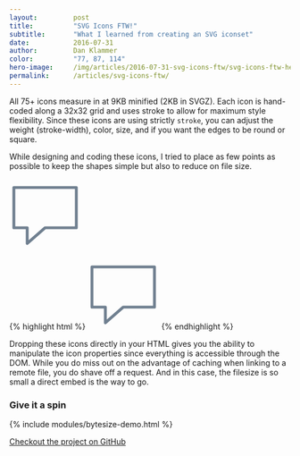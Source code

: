 ```yaml
---
layout:         post
title:          "SVG Icons FTW!"
subtitle:       "What I learned from creating an SVG iconset"
date:           2016-07-31
author:         Dan Klammer
color:          "77, 87, 114"
hero-image:     /img/articles/2016-07-31-svg-icons-ftw/svg-icons-ftw-hero.png
permalink:      /articles/svg-icons-ftw/
---
```


All 75+ icons measure in at 9KB minified (2KB in SVGZ). Each icon is hand-coded along a 32x32 grid and uses stroke to allow for maximum style flexibility. Since these icons are using strictly `stroke`, you can adjust the weight (stroke-width), color, size, and if you want the edges to be round or square.

While designing and coding these icons, I tried to place as few points as possible to keep the shapes simple but also to reduce on file size.

<div class="align-center p2">
    <svg viewBox="0 0 32 32" width="128" height="128" fill="none">
      <path stroke="SlateGray" stroke-width="4%" stroke-linejoin="round"
        d="M2 4 L30 4 30 22 16 22 8 29 8 22 2 22 Z" />
    </svg>
</div>


{% highlight html %}
<svg viewBox="0 0 32 32" width="128" height="128" fill="none">
  <path stroke="SlateGray" stroke-width="4%" stroke-linejoin="round"
    d="M2 4 L30 4 30 22 16 22 8 29 8 22 2 22 Z" />
</svg>
{% endhighlight %}


Dropping these icons directly in your HTML gives you the ability to manipulate the icon properties since everything is accessible through the DOM. While you do miss out on the advantage of caching when linking to a remote file, you do shave off a request. And in this case, the filesize is so small a direct embed is the way to go.

### **Give it a spin**

{% include modules/bytesize-demo.html %}

<div class="py4 align-center">
    <a href="https://github.com/danklammer/bytesize-icons" class="btn dim underline-none text-shadow-light box-shadow-light px3 py2 br6 pressable">
        Checkout the project on GitHub
    </a>
</div>